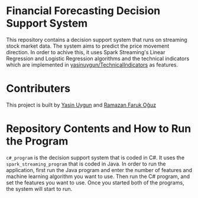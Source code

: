 # Financial Forecasting Decision Support System

This repository contains a decision support system that runs on streaming stock market data. The system aims to predict the price movement direction. In order to achive this, it uses Spark Streaming's Linear Regression and Logistic Regression algorithms and the technical indicators which are implemented in [yasinuygun/TechnicalIndicators](https://github.com/yasinuygun/TechnicalIndicators) as features.

# Contributers

This project is built by [Yasin Uygun](https://github.com/yasinuygun) and [Ramazan Faruk Oğuz](https://github.com/farukoguz)

# Repository Contents and How to Run the Program

`c#_program` is the decision support system that is coded in C#. It uses the `spark_streaming_program` that is coded in Java. In order to run the application, first run the Java program and enter the number of features and machine learning algorithm you want to use. Then run the C# program, and set the features you want to use. Once you started both of the programs, the system will start to run.
